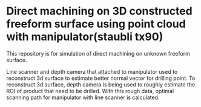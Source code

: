 # Direct machining on 3D constructed freeform surface using point cloud with manipulator(staubli tx90)

This repository is for simulation of direct machining on unknown freeform surface.

Line scanner and depth camera that attached to manipulator used to reconstruct 3d surface to estimate better normal vector for drilling point. To reconstruct 3d surface, depth camera is being used to roughly estimate the ROI of product that need to be drilled. With this rough data, optimal scanning path for manipulator with line scanner is calculated. 